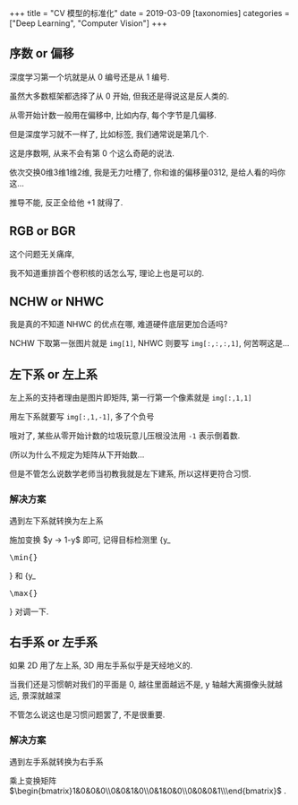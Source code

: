 +++
title = "CV 模型的标准化"
date = 2019-03-09
[taxonomies]
categories = ["Deep Learning", "Computer Vision"]
+++

<h2>序数 or 偏移</h2><p>深度学习第一个坑就是从 0 编号还是从 1 编号.</p><p>虽然大多数框架都选择了从 0 开始, 但我还是得说这是反人类的.</p><p>从零开始计数一般用在偏移中, 比如内存, 每个字节是几偏移.</p><p>但是深度学习就不一样了, 比如标签, 我们通常说是第几个.</p><p>这是序数啊, 从来不会有第 0 个这么奇葩的说法.</p><p>依次交换0维3维1维2维, 我是无力吐槽了, 你和谁的偏移量0312, 是给人看的吗你这...</p><p>推导不能, 反正全给他 +1 就得了.</p><h2>RGB or BGR</h2><p>这个问题无关痛痒,</p><p>我不知道重排首个卷积核的话怎么写, 理论上也是可以的.</p><h2>NCHW or NHWC</h2><p>我是真的不知道 NHWC 的优点在哪, 难道硬件底层更加合适吗?</p><p>NCHW 下取第一张图片就是 <code>img[1]</code>, NHWC 则要写 <code>img[:,:,:,1]</code>, 何苦啊这是...</p><h2>左下系 or 左上系</h2><p>左上系的支持者理由是图片即矩阵, 第一行第一个像素就是 <code>img[:,1,1]</code></p><p>用左下系就要写 <code>img[:,1,-1]</code>, 多了个负号</p><p>哦对了, 某些从零开始计数的垃圾玩意儿压根没法用 <code>-1</code> 表示倒着数.</p><p>(所以为什么不规定为矩阵从下开始数...</p><p>但是不管怎么说数学老师当初教我就是左下建系, 所以这样更符合习惯.</p><h3>解决方案</h3><p>遇到左下系就转换为左上系</p><p>施加变换 <span class="math">$y -> 1-y$</span>  即可, 记得目标检测里 {y_<pre>\min{}</pre>} 和 {y_<pre>\max{}</pre>} 对调一下.</p><h2>右手系 or 左手系</h2><p>如果 2D 用了左上系, 3D 用左手系似乎是天经地义的.</p><p>当我们还是习惯朝对我们的平面是 0, 越往里面越远不是, y 轴越大离摄像头就越远, 景深就越深</p><p>不管怎么说这也是习惯问题罢了, 不是很重要.</p><h3>解决方案</h3><p>遇到左手系就转换为右手系</p><p>乘上变换矩阵 <span class="math">$\begin{bmatrix}1&0&0&0\\0&0&1&0\\0&1&0&0\\0&0&0&1\\\end{bmatrix}$</span> .</p>
